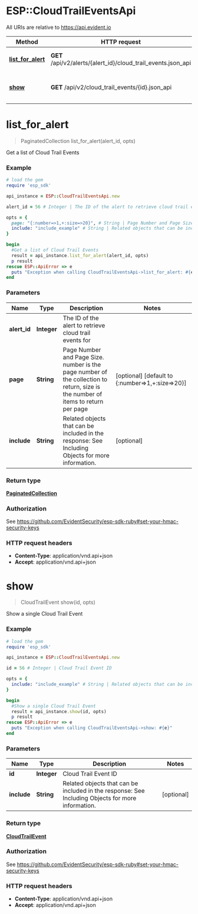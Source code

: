 # ESP::CloudTrailEventsApi

All URIs are relative to https://api.evident.io

Method | HTTP request | Description
------------- | ------------- | -------------
[**list_for_alert**](CloudTrailEventsApi.md#list_for_alert) | **GET** /api/v2/alerts/{alert_id}/cloud_trail_events.json_api | Get a list of Cloud Trail Events
[**show**](CloudTrailEventsApi.md#show) | **GET** /api/v2/cloud_trail_events/{id}.json_api | Show a single Cloud Trail Event


# **list_for_alert**
> PaginatedCollection list_for_alert(alert_id, opts)

Get a list of Cloud Trail Events



### Example
```ruby
# load the gem
require 'esp_sdk'

api_instance = ESP::CloudTrailEventsApi.new

alert_id = 56 # Integer | The ID of the alert to retrieve cloud trail events for

opts = { 
  page: "{:number=>1,+:size=>20}", # String | Page Number and Page Size.  number is the page number of the collection to return, size is the number of items to return per page
  include: "include_example" # String | Related objects that can be included in the response:   See Including Objects for more information.
}

begin
  #Get a list of Cloud Trail Events
  result = api_instance.list_for_alert(alert_id, opts)
  p result
rescue ESP::ApiError => e
  puts "Exception when calling CloudTrailEventsApi->list_for_alert: #{e}"
end
```

### Parameters

Name | Type | Description  | Notes
------------- | ------------- | ------------- | -------------
 **alert_id** | **Integer**| The ID of the alert to retrieve cloud trail events for | 
 **page** | **String**| Page Number and Page Size.  number is the page number of the collection to return, size is the number of items to return per page | [optional] [default to {:number&#x3D;&gt;1,+:size&#x3D;&gt;20}]
 **include** | **String**| Related objects that can be included in the response:   See Including Objects for more information. | [optional] 

### Return type

[**PaginatedCollection**](PaginatedCollection.md)

### Authorization

See https://github.com/EvidentSecurity/esp-sdk-ruby#set-your-hmac-security-keys

### HTTP request headers

 - **Content-Type**: application/vnd.api+json
 - **Accept**: application/vnd.api+json



# **show**
> CloudTrailEvent show(id, opts)

Show a single Cloud Trail Event



### Example
```ruby
# load the gem
require 'esp_sdk'

api_instance = ESP::CloudTrailEventsApi.new

id = 56 # Integer | Cloud Trail Event ID

opts = { 
  include: "include_example" # String | Related objects that can be included in the response:   See Including Objects for more information.
}

begin
  #Show a single Cloud Trail Event
  result = api_instance.show(id, opts)
  p result
rescue ESP::ApiError => e
  puts "Exception when calling CloudTrailEventsApi->show: #{e}"
end
```

### Parameters

Name | Type | Description  | Notes
------------- | ------------- | ------------- | -------------
 **id** | **Integer**| Cloud Trail Event ID | 
 **include** | **String**| Related objects that can be included in the response:   See Including Objects for more information. | [optional] 

### Return type

[**CloudTrailEvent**](CloudTrailEvent.md)

### Authorization

See https://github.com/EvidentSecurity/esp-sdk-ruby#set-your-hmac-security-keys

### HTTP request headers

 - **Content-Type**: application/vnd.api+json
 - **Accept**: application/vnd.api+json



